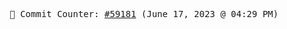 <p align="center">
    <samp>
        📮 Commit Counter: <a href="https://github.com/Javascript-void0/Javascript-void0/commits/main">#59181</a> (June 17, 2023 @ 04:29 PM)
    </samp>
</p>